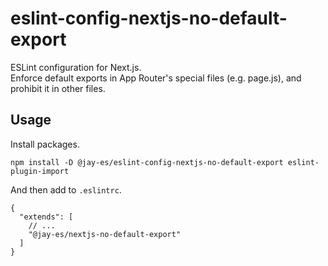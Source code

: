 # eslint-config-nextjs-no-default-export

ESLint configuration for Next.js.  
Enforce default exports in App Router's special files (e.g. page.js), and prohibit it in other files.

## Usage

Install packages.

```shell
npm install -D @jay-es/eslint-config-nextjs-no-default-export eslint-plugin-import
```

And then add to `.eslintrc`.

```jsonc
{
  "extends": [
    // ...
    "@jay-es/nextjs-no-default-export"
  ]
}
```
